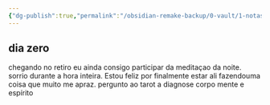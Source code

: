 ```yaml
---
{"dg-publish":true,"permalink":"/obsidian-remake-backup/0-vault/1-notas-literais/insight-pensamento-e-meditacao/dia-seis-de-dezembro-dia-zero-de-retiro/","dgHomeLink":true,"dgShowLocalGraph":true,"dgShowFileTree":true,"dgEnableSearch":true,"noteIcon":""}
---
```


## dia zero
chegando no retiro eu ainda consigo participar da meditaçao da noite. sorrio durante a hora inteira. Estou feliz por finalmente estar ali fazendouma coisa que muito me apraz.
pergunto ao tarot a diagnose corpo mente e espírito